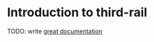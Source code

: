 # Introduction to third-rail

TODO: write [great documentation](http://jacobian.org/writing/what-to-write/)
